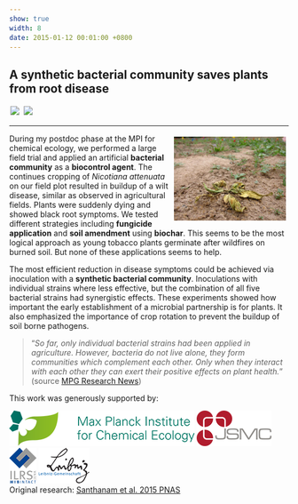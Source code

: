 ```yaml
---
show: true
width: 8
date: 2015-01-12 00:01:00 +0800
---
```

<div class="p-4">
    <h2>A synthetic bacterial community saves plants from root disease</h2>
    <img data-src="{{ 'assets/images/photos/IMG_6676m.jpg' | relative_url }}" class="lazy rounded" style="width: 48%; height: auto;margin: 2px;" src="{{ '/assets/images/empty_300x200.png' | relative_url }}">
 <img data-src="{{ 'assets/images/photos/IMG_6443m.jpg' | relative_url }}" class="lazy rounded" style="width: 48%; height: auto;margin: 2px;" src="{{ '/assets/images/empty_300x200.png' | relative_url }}">
  <hr />
 <img src="assets/images/photos/588694.jpg" 
         alt="In planta microbiome manipulation" 
         class="lazy rounded" 
         style="float: right; width: 40%; height: auto; margin: 5px;">     
<p>
     During my postdoc phase at the MPI for chemical ecology, we performed a large field trial and applied an artificial <b>bacterial community</b> as a <b>biocontrol agent</b>. The continues cropping of <i>Nicotiana attenuata</i> on our field plot resulted in buildup of a wilt disease, similar as observed in agricultural fields. Plants were suddenly dying and showed black root symptoms. We tested different strategies including <b>fungicide application</b> and <b>soil amendment</b> using <b>biochar</b>. This seems to be the most logical approach as young tobacco plants germinate after wildfires on burned soil. But none of these applications seems to help. </p>
        <p>
     The most efficient reduction in disease symptoms could be achieved via inoculation with a <b>synthetic bacterial community</b>. Inoculations with individual strains where less effective, but the combination of all five bacterial strains had synergistic effects. These experiments showed how important the early establishment of a microbial partnership is for plants. It also emphasized the importance of crop rotation to prevent the buildup of soil borne pathogens.
</p>
<blockquote cite="https://www.mpg.de/9373626/bacteria-tabacco-root-disease">
<q><i>So far, only individual bacterial strains had been applied in agriculture. However, bacteria do not live alone, they form communities which complement each other. Only when they interact with each other they can exert their positive effects on plant health.</i></q> (source <a href="https://www.mpg.de/9373626/bacteria-tabacco-root-disease">MPG Research News</a>)</blockquote>
     <p>
       This work was generously supported by:
    </p>
     <img src="/assets/logo/logo64_ICE.png" alt="ICE Logo" class="rounded-sm img-fluid logo-img">
     <img src="/assets/logo/logo64_JSMC.png" alt="JSMC Logo" class="rounded-sm img-fluid logo-img"> 
     <img src="/assets/logo/logo64_ILRSMIB.png" alt="ILRS Logo" class="rounded-sm img-fluid logo-img">
    <img src="/assets/logo/logo64_Leip.png" alt="Leibniz Logo" class="rounded-sm img-fluid logo-img">
 <div style="display: flex; flex-direction: column; align-items: start; gap: 5px;">
    <span>
        Original research: 
        <a href="https://www.pnas.org/doi/full/10.1073/pnas.1505765112">
            Santhanam et al. 2015 PNAS
        </a>
    </span>
    <div style="display: flex; gap: 10px; align-items: center;">
        <span class="__dimensions_badge_embed__" 
              data-doi="10.1073/pnas.1505765112" 
              data-style="small_rectangle">
        </span>
        <div class='altmetric-embed' 
             data-badge-popover='bottom' 
             data-doi='10.1073/pnas.1505765112'>
        </div>
        <a href="https://plu.mx/plum/a/?doi=10.1073/pnas.1505765112" 
           class="plumx-plum-print-popup" 
           data-popup="bottom" 
           data-theme="liberty" 
           data-badge="false" 
           data-size="small">
        </a>
    </div>
</div>


</div>

